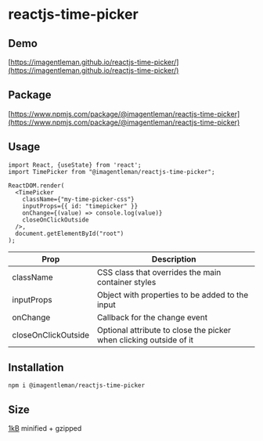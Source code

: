 # reactjs-time-picker

## Demo

[https://imagentleman.github.io/reactjs-time-picker/](https://imagentleman.github.io/reactjs-time-picker/)

## Package

[https://www.npmjs.com/package/@imagentleman/reactjs-time-picker](https://www.npmjs.com/package/@imagentleman/reactjs-time-picker)

## Usage

```
import React, {useState} from 'react';
import TimePicker from "@imagentleman/reactjs-time-picker";

ReactDOM.render(
  <TimePicker
    className={"my-time-picker-css"}
    inputProps={{ id: "timepicker" }}
    onChange={(value) => console.log(value)}
    closeOnClickOutside
  />,
  document.getElementById("root")
);
```

| Prop | Description |
| --- | --- |
| className | CSS class that overrides the main container styles |
| inputProps | Object with properties to be added to the input |
| onChange | Callback for the change event |
| closeOnClickOutside | Optional attribute to close the picker when clicking outside of it |

## Installation

`npm i @imagentleman/reactjs-time-picker`

## Size

[1kB](https://bundlephobia.com/package/@imagentleman/reactjs-time-picker) minified + gzipped